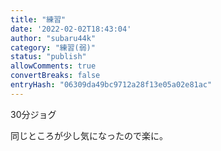 ```yaml
---
title: "練習"
date: '2022-02-02T18:43:04'
author: "subaru44k"
category: "練習(弱)"
status: "publish"
allowComments: true
convertBreaks: false
entryHash: "06309da49bc9712a28f13e05a02e81ac"
---
```

30分ジョグ

同じところが少し気になったので楽に。

